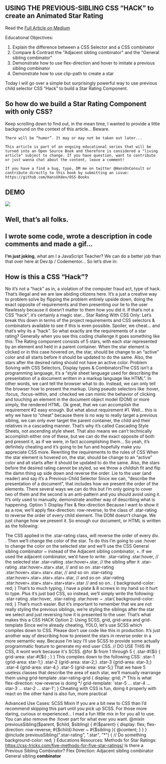 ## USING THE PREVIOUS-SIBLING CSS “HACK” to create an Animated Star Rating

Read the [Full Article on Medium](https://medium.com/javascript-in-plain-english/how-to-create-an-animated-star-rating-with-just-css-4df50286ea4b?source=friends_link&sk=5184575c98b541f0bd1b920d607b2416)

Educational Objectives:
1. Explain the difference between a CSS Selector and a CSS combinator
2. Compare & Contrast the "Adjacent sibling combinator" and the "General sibling combinator"
3. Demonstrate how to use flex-direction and hover to imitate a previous sibling combinator 
4. Demonstrate how to use clip-path to create a star



Today I will go over a simple but surprisingly powerful way to use previous child selector CSS “Hack” to build a Star Rating Component.

## So how do we build a Star Rating Component with only CSS?
Keep scrolling down to find out, in the mean time, I wanted to provide a little background on the context of this article…
Beware. 

```
There will be “humor”. It may or may not be taken out later...

This article is part of an ongoing educational series that will be turned into an Open Source Book and therefore is considered a "living article" subject to change. If you have question, want to contribute or just wanna chat about the content, leave a comment!

If you have a find a bug, typo, DM me on twitter @HansOnConsult or contribute directly to this book by submitting an issue: 
https://github.com/HansUXdev/OSS-Books
```

## DEMO
![](https://miro.medium.com/max/700/1*-go9uJzTY_Zv0Sfx13g9QA.gif)

## Well, that’s all folks. 
## I wrote some code, wrote a description in code comments and made a gif…
**I’m just joking**, what am I a JavaScript Teacher? We can do a better job than that over here at Dev.tp / Codementor… So let’s dive in:


## How is this a CSS “Hack”?
No it’s not a “hack” as in, a violation of the computer fraud act, type of hack. That’s illegal and we are law abiding citizens here.
It’s a just a creative way to problem solve by flipping the problem entirely upside down, doing the exact opposite of requirements and then presenting our lie to the user flawlessly because it doesn’t matter to them how you did it.
If that’s not a CSS “hack”, it’s certainly a magic star...
Star Rating With CSS Only:
Let’s break this down in terms of the project requirements and CSS selectors & combinators available to see if this is even possible.
Spoiler, we cheat… and that’s why its a “hack”.
So what exactly are the requirements of a star rating?
Generally when you see this coding challenge it goes something like this:
The Rating component consists of 5 stars, with each star represented by an element and held in a parent container.
When the star element is clicked or in this case hovered on, the star, should be change to an “active” color and all starts before it should be updated to do the same.
Also, the stars after the desired rating should not have an active color.
Problem Solving with CSS Selectors, Display types & CombinatorsThe CSS isn’t a programming language, it’s a “style sheet language used for describing the presentation of a document written in a markup language like HTML”.
In other words, we cant tell the browser what to do.
Instead, we can only tell the browser how to present the markup.
Using pseudo selectors like :hover, :focus, :focus-within, and :checked we can mimic the behavior of clicking and touching an element in the document object model (DOM) or more simply, the rendered HTML.
Ok great, that we can accomplish the requirement #2 easy enough.
But what about requirement #1.
Well… this is why we have to “cheat” because there is no way to really target a previous sibling, we can only ever target the parent container, the child and their relatives in a cascading manner.
That’s why it’s called Cascading Style Sheets, not ascending style sheet.
That also means we can’t technically accomplish either one of these, but we can do the exact opposite of both and present it, as if we were, in fact accomplishing them… So yeah, it’s definitely cheating and it’s going to be fun and hopefully make you appreciate CSS more.
Rewriting the requirements to the rules of CSS
When the star element is hovered on, the star, should be change to an “active” color and all starts after it should be updated to do the same.
Also, the stars before the desired rating cannot be styled, so we throw a childish fit and flip the damn thing up side down and reverse the order.
Lie to the user (and reader) and say it’s a Previous-Child Selector
Since we can, “describe the presentation of a document”,
that includes how we present the order of the elements.
There several ways we can do this but I’m only going to cover two of them and the second is an anti-pattern and you should avoid using it. It’s only used to manually, demonstrate another way of describing what is happening.
Option 1: Display Flex & flex-direction
Because I want to show it as a row, we’ll apply flex-direction: row-reverse; to the class of .star-rating to reverse the order of every child element.
The DOM doesn’t change. We just change how we present it.
So enough our document, or HTML is written as the following:
<div class="star-rating">
  <div class="star star-1"></div>
  <div class="star star-2"></div>
  <div class="star star-3"></div>
  <div class="star star-4"></div>
  <div class="star star-5"></div>
</div>
The CSS applied in the .star-rating class, will reverse the order of every div.
.
Then we’ll change the color of the star.
To do this I’m going to use :hover to change the color on the selected star and we’ll use the CSS General sibling combinator ~ instead of the Adjacent sibling combinator, +. If we used the adjacent combinator, we’d have to write:
.star-rating .star:hover,      // the selected star
.star-rating .star:hover+.star, // the sibling after it
.star-rating .star:hover+.star+.star, // and so on
.star-rating .star:hover+.star+.star+.star, // and so on
.star-rating .star:hover+.star+.star+.star+.star, // and so on
.star-rating .star:hover+.star+.star+.star+star+.star // and so on..
{
  background-color: red;
}
That’s to much typing, I have a plate & 8 screws in my hand so it hurt to type.
Plus it’s just bad CSS, so instead, we’ll simply write the following:
.star-rating .star:hover,
.star-rating .star:hover ~ .star{
  background-color: red;
}
That’s much easier.
But it’s important to remember that we are not really styling the previous siblings, we’re styling the siblings after the star we select and just reversing how it is presented to the user.
That’s what makes this a CSS HACK
Option 2: Using SCSS, grid, grid-area and grid-template
Since we’re already cheating, YOLO, let’s use SCSS which compiles down to CSS. Please don’t use code like this in production. It’s just another way of describing how to present the stars in reverse order in a more semantic way.
Because I’m lazy I’ll use SCSS to provide some actually programmatic feature to generate my end user CSS.
// DO USE THIS IN CSS, it wont work because it's SCSS.
@for $i from 1 through 5 {
    .star-#{$i} {
      grid-area: star-#{$i} ;
    }
}
This complies down to the following CSS:
.star-1 {grid-area: star-1;}
.star-2 {grid-area: star-2;}
.star-3 {grid-area: star-3;}
.star-4 {grid-area: star-4;}
.star-5 {grid-area: star-5;}
That we have 5 useless classes that describe the area of each star, we’ll manually rearrange them using grid-template
.star-rating-grid {
  display: grid;
/* This is what flex-direction: row-reverse is doing */
  grid-template: 
  'star-5 ... star-4  ... star-3  ... star-2  ... star-1';
}
Cheating with CSS is fun, doing it properly with react on the other hand is also fun, more practical

Advanced Use Cases: SCSS Mixin
If you are a bit new to CSS than I’d recommend skipping this part until you pick up SCSS. For those more daring, curious or experienced…
I mad a fun little mix in for you all to use. You can also remove the :hover part for what ever you want.
@mixin previousSibling($parent, $child, $sibling) {
  #{$parent} {
    display: flex;
    flex-direction: row-reverse;
    #{$child}:hover ~ #{$sibling }{
      @content;
    }
  }
}
@include previousSibling(".star-rating", ".star", "*") {
  // Do something
  background-color: red;
}
Educations Resources:
Methods for Star Ratings: https://css-tricks.com/five-methods-for-five-star-ratings/
Is there a Previous Sibling Combinator?
Flex Direction:
Adjacent sibling combinator
General sibling **combinator**